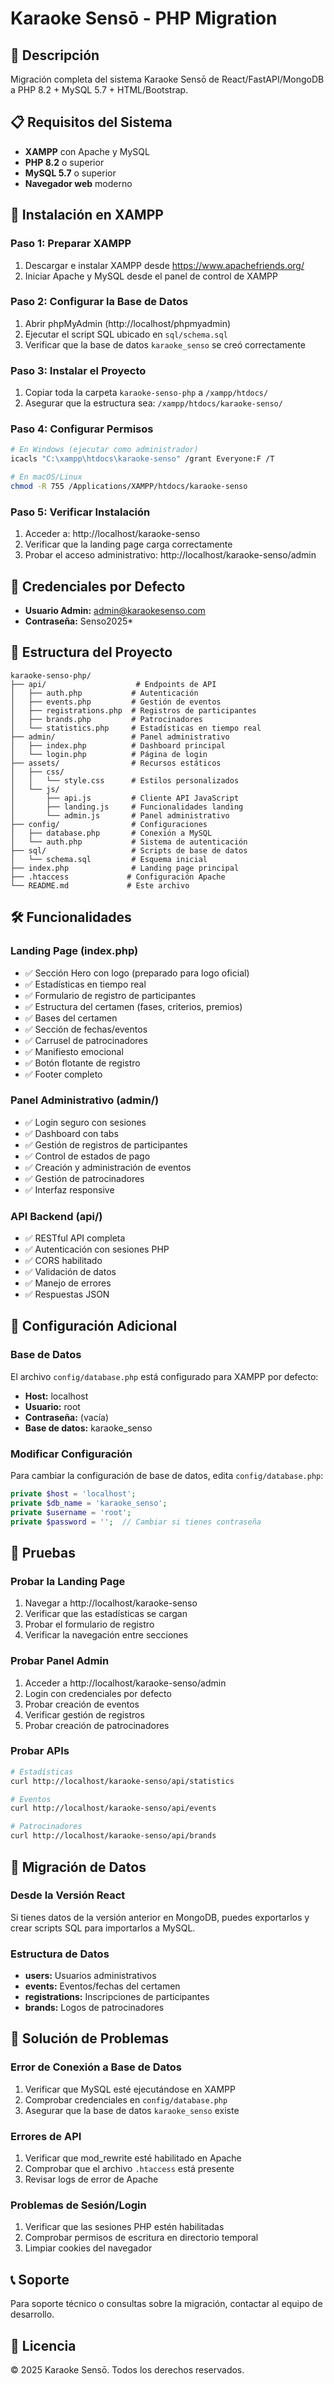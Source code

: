 # Karaoke Sensō - PHP Migration

## 🎤 Descripción
Migración completa del sistema Karaoke Sensō de React/FastAPI/MongoDB a PHP 8.2 + MySQL 5.7 + HTML/Bootstrap.

## 📋 Requisitos del Sistema
- **XAMPP** con Apache y MySQL
- **PHP 8.2** o superior
- **MySQL 5.7** o superior
- **Navegador web** moderno

## 🚀 Instalación en XAMPP

### Paso 1: Preparar XAMPP
1. Descargar e instalar XAMPP desde https://www.apachefriends.org/
2. Iniciar Apache y MySQL desde el panel de control de XAMPP

### Paso 2: Configurar la Base de Datos
1. Abrir phpMyAdmin (http://localhost/phpmyadmin)
2. Ejecutar el script SQL ubicado en `sql/schema.sql`
3. Verificar que la base de datos `karaoke_senso` se creó correctamente

### Paso 3: Instalar el Proyecto
1. Copiar toda la carpeta `karaoke-senso-php` a `/xampp/htdocs/`
2. Asegurar que la estructura sea: `/xampp/htdocs/karaoke-senso/`

### Paso 4: Configurar Permisos
```bash
# En Windows (ejecutar como administrador)
icacls "C:\xampp\htdocs\karaoke-senso" /grant Everyone:F /T

# En macOS/Linux  
chmod -R 755 /Applications/XAMPP/htdocs/karaoke-senso
```

### Paso 5: Verificar Instalación
1. Acceder a: http://localhost/karaoke-senso
2. Verificar que la landing page carga correctamente
3. Probar el acceso administrativo: http://localhost/karaoke-senso/admin

## 🔐 Credenciales por Defecto
- **Usuario Admin:** admin@karaokesenso.com
- **Contraseña:** Senso2025*

## 📁 Estructura del Proyecto

```
karaoke-senso-php/
├── api/                    # Endpoints de API
│   ├── auth.php           # Autenticación
│   ├── events.php         # Gestión de eventos
│   ├── registrations.php  # Registros de participantes
│   ├── brands.php         # Patrocinadores
│   └── statistics.php     # Estadísticas en tiempo real
├── admin/                 # Panel administrativo
│   ├── index.php          # Dashboard principal
│   └── login.php          # Página de login
├── assets/                # Recursos estáticos
│   ├── css/
│   │   └── style.css      # Estilos personalizados
│   └── js/
│       ├── api.js         # Cliente API JavaScript
│       ├── landing.js     # Funcionalidades landing
│       └── admin.js       # Panel administrativo
├── config/                # Configuraciones
│   ├── database.php       # Conexión a MySQL
│   └── auth.php           # Sistema de autenticación
├── sql/                   # Scripts de base de datos
│   └── schema.sql         # Esquema inicial
├── index.php              # Landing page principal
├── .htaccess             # Configuración Apache
└── README.md             # Este archivo
```

## 🛠️ Funcionalidades

### Landing Page (index.php)
- ✅ Sección Hero con logo (preparado para logo oficial)
- ✅ Estadísticas en tiempo real
- ✅ Formulario de registro de participantes
- ✅ Estructura del certamen (fases, criterios, premios)
- ✅ Bases del certamen
- ✅ Sección de fechas/eventos
- ✅ Carrusel de patrocinadores
- ✅ Manifiesto emocional
- ✅ Botón flotante de registro
- ✅ Footer completo

### Panel Administrativo (admin/)
- ✅ Login seguro con sesiones
- ✅ Dashboard con tabs
- ✅ Gestión de registros de participantes
- ✅ Control de estados de pago
- ✅ Creación y administración de eventos
- ✅ Gestión de patrocinadores
- ✅ Interfaz responsive

### API Backend (api/)
- ✅ RESTful API completa
- ✅ Autenticación con sesiones PHP
- ✅ CORS habilitado
- ✅ Validación de datos
- ✅ Manejo de errores
- ✅ Respuestas JSON

## 🔧 Configuración Adicional

### Base de Datos
El archivo `config/database.php` está configurado para XAMPP por defecto:
- **Host:** localhost
- **Usuario:** root  
- **Contraseña:** (vacía)
- **Base de datos:** karaoke_senso

### Modificar Configuración
Para cambiar la configuración de base de datos, edita `config/database.php`:
```php
private $host = 'localhost';
private $db_name = 'karaoke_senso';  
private $username = 'root';
private $password = '';  // Cambiar si tienes contraseña
```

## 🧪 Pruebas

### Probar la Landing Page
1. Navegar a http://localhost/karaoke-senso
2. Verificar que las estadísticas se cargan
3. Probar el formulario de registro
4. Verificar la navegación entre secciones

### Probar Panel Admin
1. Acceder a http://localhost/karaoke-senso/admin
2. Login con credenciales por defecto
3. Probar creación de eventos
4. Verificar gestión de registros
5. Probar creación de patrocinadores

### Probar APIs
```bash
# Estadísticas
curl http://localhost/karaoke-senso/api/statistics

# Eventos
curl http://localhost/karaoke-senso/api/events

# Patrocinadores  
curl http://localhost/karaoke-senso/api/brands
```

## 🔄 Migración de Datos

### Desde la Versión React
Si tienes datos de la versión anterior en MongoDB, puedes exportarlos y crear scripts SQL para importarlos a MySQL.

### Estructura de Datos
- **users:** Usuarios administrativos
- **events:** Eventos/fechas del certamen  
- **registrations:** Inscripciones de participantes
- **brands:** Logos de patrocinadores

## 🐛 Solución de Problemas

### Error de Conexión a Base de Datos
1. Verificar que MySQL esté ejecutándose en XAMPP
2. Comprobar credenciales en `config/database.php`
3. Asegurar que la base de datos `karaoke_senso` existe

### Errores de API
1. Verificar que mod_rewrite esté habilitado en Apache
2. Comprobar que el archivo `.htaccess` está presente
3. Revisar logs de error de Apache

### Problemas de Sesión/Login
1. Verificar que las sesiones PHP estén habilitadas
2. Comprobar permisos de escritura en directorio temporal
3. Limpiar cookies del navegador

## 📞 Soporte
Para soporte técnico o consultas sobre la migración, contactar al equipo de desarrollo.

## 📄 Licencia
© 2025 Karaoke Sensō. Todos los derechos reservados.